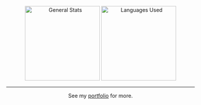 <p align="center">
  <img alt="General Stats" height="200" src="https://github-readme-stats.vercel.app/api?username=ObserverOfTime&show_icons=true&hide=prs,contribs&show=prs_merged,reviews&theme=gruvbox&hide_title=true&hide_border=true"/>
  <img alt="Languages Used" height="200" src="https://github-readme-stats.vercel.app/api/top-langs/?username=ObserverOfTime&layout=compact&theme=gruvbox&langs_count=10&exclude_repo=home.files&hide_title=true&hide_border=true"/>
</p>
<hr/>
<p align="center">
  See my <a href="https://observeroftime.github.io/portfolio/">portfolio</a> for more.
</p>
